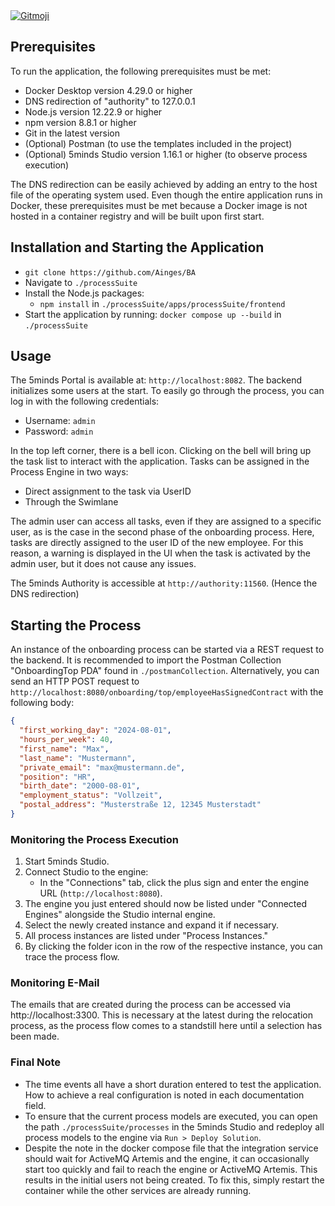 <a href="https://gitmoji.dev">
  <img
    src="https://img.shields.io/badge/gitmoji-%20😜%20😍-FFDD67.svg?style=flat-square"
    alt="Gitmoji"
  />
</a>



## Prerequisites
To run the application, the following prerequisites must be met:
- Docker Desktop version 4.29.0 or higher
- DNS redirection of "authority" to 127.0.0.1
- Node.js version 12.22.9 or higher
- npm version 8.8.1 or higher
- Git in the latest version
- (Optional) Postman (to use the templates included in the project)
- (Optional) 5minds Studio version 1.16.1 or higher (to observe process execution)

The DNS redirection can be easily achieved by adding an entry to the host file of the operating system used. 
Even though the entire application runs in Docker, these prerequisites must be met because a Docker image is not hosted in a container registry and will be built upon first start.

## Installation and Starting the Application
- `git clone https://github.com/Ainges/BA`
- Navigate to `./processSuite`
- Install the Node.js packages:
  - `npm install` in `./processSuite/apps/processSuite/frontend`
- Start the application by running: `docker compose up --build` in `./processSuite`

## Usage
The 5minds Portal is available at: `http://localhost:8082`. 
The backend initializes some users at the start. To easily go through the process, you can log in with the following credentials:
- Username: `admin`
- Password: `admin`

In the top left corner, there is a bell icon. Clicking on the bell will bring up the task list to interact with the application. 
Tasks can be assigned in the Process Engine in two ways:
- Direct assignment to the task via UserID
- Through the Swimlane

The admin user can access all tasks, even if they are assigned to a specific user, as is the case in the second phase of the onboarding process. 
Here, tasks are directly assigned to the user ID of the new employee. For this reason, a warning is displayed in the UI when the task is activated by the admin user, but it does not cause any issues.

The 5minds Authority is accessible at `http://authority:11560`. (Hence the DNS redirection)

## Starting the Process

An instance of the onboarding process can be started via a REST request to the backend. 
It is recommended to import the Postman Collection "OnboardingTop PDA" found in `./postmanCollection`. Alternatively, you can send an HTTP POST request to `http://localhost:8080/onboarding/top/employeeHasSignedContract` with the following body:
```json
{
  "first_working_day": "2024-08-01",
  "hours_per_week": 40,
  "first_name": "Max",
  "last_name": "Mustermann",
  "private_email": "max@mustermann.de",
  "position": "HR",
  "birth_date": "2000-08-01",
  "employment_status": "Vollzeit",
  "postal_address": "Musterstraße 12, 12345 Musterstadt"
}
```

### Monitoring the Process Execution
1. Start 5minds Studio.
2. Connect Studio to the engine: 
   - In the "Connections" tab, click the plus sign and enter the engine URL (`http://localhost:8080`).
3. The engine you just entered should now be listed under "Connected Engines" alongside the Studio internal engine.
4. Select the newly created instance and expand it if necessary.
5. All process instances are listed under "Process Instances."
6. By clicking the folder icon in the row of the respective instance, you can trace the process flow.

### Monitoring E-Mail
The emails that are created during the process can be accessed via http://localhost:3300. This is necessary at the latest during the relocation process, as the process flow comes to a standstill here until a selection has been made.


### Final Note
- The time events all have a short duration entered to test the application. How to achieve a real configuration is noted in each documentation field.
- To ensure that the current process models are executed, you can open the path `./processSuite/processes` in the 5minds Studio and redeploy all process models to the engine via `Run > Deploy Solution`.
- Despite the note in the docker compose file that the integration service should wait for ActiveMQ Artemis and the engine, it can occasionally start too quickly and fail to reach the engine or ActiveMQ Artemis. This results in the initial users not being created. To fix this, simply restart the container while the other services are already running.








